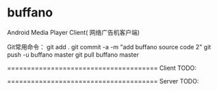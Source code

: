 buffano
=======

Android Media Player Client( 网络广告机客户端)

Git常用命令：
git add .
git commit -a -m "add buffano source code 2"
git push -u buffano master
git pull buffano master

======================================
Client TODO:

======================================
Server TODO:
